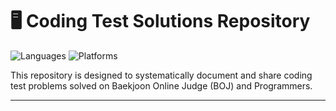 # 🖥️ Coding Test Solutions Repository

![Languages](https://img.shields.io/badge/Language-Python%20%7C%20Java-brightgreen)
![Platforms](https://img.shields.io/badge/Platforms-BOJ%20%7C%20Programmers-blue)

This repository is designed to systematically document and share coding test problems solved on Baekjoon Online Judge (BOJ) and Programmers.

---
